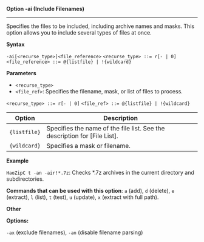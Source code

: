 ﻿**Option -ai (Include Filenames)**

--------------------------------------------------------------------------------

Specifies the files to be included, including archive names and masks. This option allows you to include several types of files at once.

**Syntax**

`-ai[<recurse_type>]<file_reference>`
`<recurse_type> ::= r[- | 0]`
`<file_reference> ::= @{listfile} | !{wildcard}`

**Parameters**

* `<recurse_type>`
* `<file_ref>`: Specifies the filename, mask, or list of files to process.

`<recurse_type> ::= r[- | 0]`
`<file_ref> ::= @{listfile} | !{wildcard}`

| Option      | Description                                                                  |
|--------------|------------------------------------------------------------------------------|
| `{listfile}` | Specifies the name of the file list. See the description for [File List].   |
| `{wildcard}` | Specifies a mask or filename.                                             |

**Example**

`HaoZipC t -an -air!*.7z`: Checks *.7z archives in the current directory and subdirectories.

**Commands that can be used with this option**: `a` (add), `d` (delete), `e` (extract), `l` (list), `t` (test), `u` (update), `x` (extract with full path).

**Other**

**Options:**

`-ax` (exclude filenames), `-an` (disable filename parsing)
